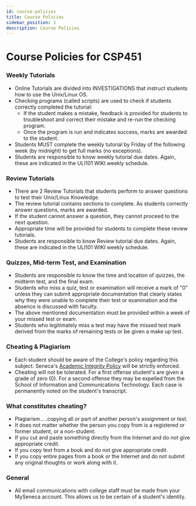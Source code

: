 ```yaml
---
id: course-policies
title: Course Policies
sidebar_position: 1
description: Course Policies
---
```


# Course Policies for CSP451

### Weekly Tutorials

- Online Tutorials are divided into INVESTIGATIONS that instruct students how to use the Unix/Linux OS.
- Checking programs (called scripts) are used to check if students correctly completed the tutorial:
  - If the student makes a mistake, feedback is provided for students to troubleshoot and correct their mistake and re-run the checking program.
  - Once the program is run and indicates success, marks are awarded to the student.
- Students MUST complete the weekly tutorial by Friday of the following week (by midnight) to get full marks (no exceptions).
- Students are responsible to know weekly tutorial due dates. Again, these are indicated in the ULI101 WIKI weekly schedule.

### Review Tutorials

- There are 2 Review Tutorials that students perform to answer questions to test their Unix/Linux Knowledge.
- The review tutorial contains sections to complete. As students correctly answer questions, marks are awarded.
- If the student cannot answer a question, they cannot proceed to the next question.
- Appropriate time will be provided for students to complete these review tutorials.
- Students are responsible to know Review tutorial due dates. Again, these are indicated in the ULI101 WIKI weekly schedule.

### Quizzes, Mid-term Test, and Examination

- Students are responsible to know the time and location of quizzes, the midterm test, and the final exam.
- Students who miss a quiz, test or examination will receive a mark of "0" unless they can submit appropriate documentation that clearly states why they were unable to complete their test or examination and the absence is discussed with faculty.
- The above mentioned documentation must be provided within a week of your missed test or exam.
- Students who legitimately miss a test may have the missed test mark derived from the marks of remaining tests or be given a make up test.

### Cheating & Plagiarism

- Each student should be aware of the College's policy regarding this subject. Seneca's [Academic Integrity Policy](https://www.senecacollege.ca/about/policies/academic-integrity-policy.html) will be strictly enforced.
- Cheating will not be tolerated. For a first offense student's are given a grade of zero (0). For a second offense they may be expelled from the School of Information and Communications Technology. Each case is permanently noted on the student's transcript.

### What constitutes cheating?

- Plagiarism.....copying all or part of another person's assignment or test.
- It does not matter whether the person you copy from is a registered or former student, or a non-student.
- If you cut and paste something directly from the Internet and do not give appropriate credit.
- If you copy text from a book and do not give appropriate credit.
- If you copy entire pages from a book or the Internet and do not submit any original thoughts or work along with it.

### General

- All email communications with college staff must be made from your MySeneca account. This allows us to be certain of a student's identity.
